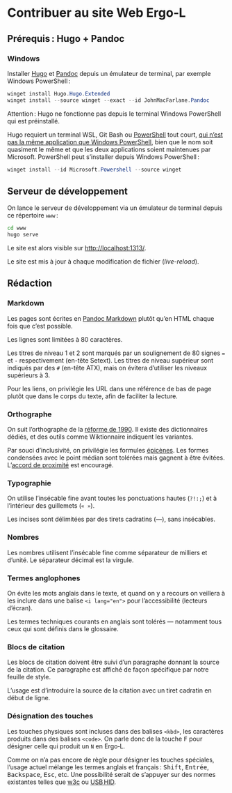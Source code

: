 Contribuer au site Web Ergo‑L
================================================================================


Prérequis : Hugo + Pandoc
--------------------------------------------------------------------------------

### Windows

Installer [Hugo] et [Pandoc] depuis un émulateur de terminal, par exemple
Windows PowerShell :

```powershell
winget install Hugo.Hugo.Extended
winget install --source winget --exact --id JohnMacFarlane.Pandoc
```

Attention : Hugo ne fonctionne pas depuis le terminal Windows PowerShell qui est
préinstallé.

Hugo requiert un terminal WSL, Git Bash ou [PowerShell] tout court, [qui n’est
pas la même application que Windows PowerShell][WindowsPS], bien que le nom soit
quasiment le même et que les deux applications soient maintenues par Microsoft.
PowerShell peut s’installer depuis Windows PowerShell :

```powershell
winget install --id Microsoft.Powershell --source winget
```

[Hugo]:       https://gohugo.io/installation/windows/
[Pandoc]:     https://pandoc.org/installing.html#windows
[PowerShell]: https://learn.microsoft.com/en-us/powershell/scripting/install/installing-powershell-on-windows
[WindowsPS]:  https://learn.microsoft.com/en-us/powershell/scripting/whats-new/differences-from-windows-powershell


Serveur de développement
--------------------------------------------------------------------------------

On lance le serveur de développement via un émulateur de terminal depuis ce
répertoire `www` :

```bash
cd www
hugo serve
```

Le site est alors visible sur <http://localhost:1313/>.

Le site est mis à jour à chaque modification de fichier
(<i lang="en">live-reload</i>).



Rédaction
--------------------------------------------------------------------------------

### Markdown

Les pages sont écrites en [Pandoc Markdown] plutôt qu’en HTML chaque fois que
c’est possible.

Les lignes sont limitées à 80 caractères.

Les titres de niveau 1 et 2 sont marqués par un soulignement de 80 signes `=` et
`-` respectivement (en-tête Setext). Les titres de niveau supérieur sont
indiqués par des `#` (en-tête ATX), mais on évitera d’utiliser les niveaux
supérieurs à 3.

Pour les liens, on privilégie les URL dans une référence de bas de page plutôt
que dans le corps du texte, afin de faciliter la lecture.

### Orthographe

On suit l’orthographe de la [réforme de 1990]. Il existe des dictionnaires
dédiés, et des outils comme Wiktionnaire indiquent les variantes.

Par souci d’inclusivité, on privilégie les formules [épicènes]. Les formes
condensées avec le point médian sont tolérées mais gagnent à être évitées.
L’[accord de proximité] est encouragé.

### Typographie

On utilise l’insécable fine avant toutes les ponctuations hautes (`?!:;`) et
à l’intérieur des guillemets (`« »`).

Les incises sont délimitées par des tirets cadratins (—), sans insécables.

### Nombres

Les nombres utilisent l’insécable fine comme séparateur de milliers et d’unité.
Le séparateur décimal est la virgule.

### Termes anglophones

On évite les mots anglais dans le texte, et quand on y a recours on veillera à
les inclure dans une balise `<i lang="en">` pour l’accessibilité (lecteurs
d’écran).

Les termes techniques courants en anglais sont tolérés — notamment tous ceux qui
sont définis dans le glossaire.

### Blocs de citation

Les blocs de citation doivent être suivi d’un paragraphe donnant la source de la
citation. Ce paragraphe est affiché de façon spécifique par notre feuille de
style.

L’usage est d’introduire la source de la citation avec un tiret cadratin en
début de ligne.

### Désignation des touches

Les touches physiques sont incluses dans des balises `<kbd>`, les caractères
produits dans des balises `<code>`. On parle donc de la touche <kbd>F</kbd> pour
désigner celle qui produit un `N` en Ergo‑L.

Comme on n’a pas encore de règle pour désigner les touches spéciales, l’usage
actuel mélange les termes anglais et français : <kbd>Shift</kbd>,
<kbd>Entrée</kbd>, <kbd>Backspace</kbd>, <kbd>Esc</kbd>, etc. Une possibilité
serait de s’appuyer sur des normes existantes telles que [w3c] ou [USB HID].


[épicènes]:            https://fr.wiktionary.org/wiki/épicène
[accord de proximité]: https://fr.wikipedia.org/wiki/Règle_de_proximité
[réforme de 1990]:     https://fr.wikipedia.org/wiki/Rectifications_orthographiques_du_français_en_1990

[Pandoc Markdown]:     https://pandoc.org/MANUAL.html#pandocs-markdown
[USB HID]:             https://www.usb.org/sites/default/files/hut1_5.pdf
[w3c]:                 https://w3c.github.io/uievents-code/#key-alphanumeric-writing-system
